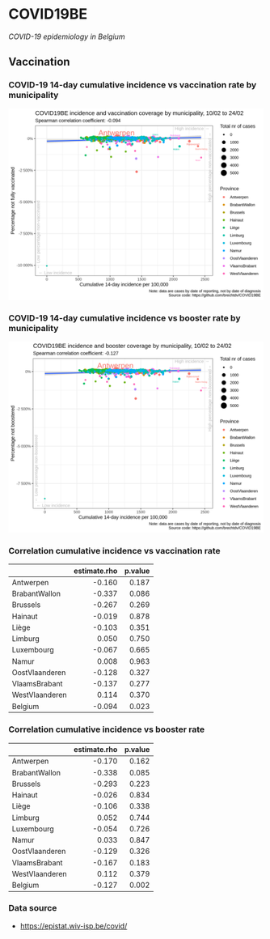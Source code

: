 
# COVID19BE

*COVID-19 epidemiology in Belgium*

## Vaccination

### COVID-19 14-day cumulative incidence vs vaccination rate by municipality

![](covid19be-vaccination.png)

### COVID-19 14-day cumulative incidence vs booster rate by municipality

![](covid19be-vaccination-booster.png)

### Correlation cumulative incidence vs vaccination rate

|                | estimate.rho | p.value |
| :------------- | -----------: | ------: |
| Antwerpen      |      \-0.160 |   0.187 |
| BrabantWallon  |      \-0.337 |   0.086 |
| Brussels       |      \-0.267 |   0.269 |
| Hainaut        |      \-0.019 |   0.878 |
| Liège          |      \-0.103 |   0.351 |
| Limburg        |        0.050 |   0.750 |
| Luxembourg     |      \-0.067 |   0.665 |
| Namur          |        0.008 |   0.963 |
| OostVlaanderen |      \-0.128 |   0.327 |
| VlaamsBrabant  |      \-0.137 |   0.277 |
| WestVlaanderen |        0.114 |   0.370 |
| Belgium        |      \-0.094 |   0.023 |

### Correlation cumulative incidence vs booster rate

|                | estimate.rho | p.value |
| :------------- | -----------: | ------: |
| Antwerpen      |      \-0.170 |   0.162 |
| BrabantWallon  |      \-0.338 |   0.085 |
| Brussels       |      \-0.293 |   0.223 |
| Hainaut        |      \-0.026 |   0.834 |
| Liège          |      \-0.106 |   0.338 |
| Limburg        |        0.052 |   0.744 |
| Luxembourg     |      \-0.054 |   0.726 |
| Namur          |        0.033 |   0.847 |
| OostVlaanderen |      \-0.129 |   0.326 |
| VlaamsBrabant  |      \-0.167 |   0.183 |
| WestVlaanderen |        0.112 |   0.379 |
| Belgium        |      \-0.127 |   0.002 |

### Data source

  - <https://epistat.wiv-isp.be/covid/>
